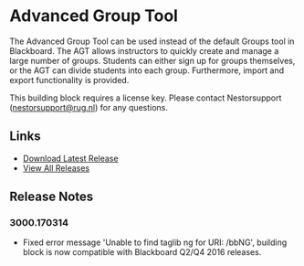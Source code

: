 # Advanced Group Tool
The Advanced Group Tool can be used instead of the default Groups tool in Blackboard. The AGT allows instructors to quickly create and manage a large number of groups. Students can either sign up for groups themselves, or the AGT can divide students into each group. Furthermore, import and export functionality is provided.

This building block requires a license key. Please contact Nestorsupport (nestorsupport@rug.nl) for any questions.

## Links
- [Download Latest Release](https://github.com/rijksuniversiteit-groningen/b2-AdvancedGroupTool/releases/latest)
- [View All Releases](https://github.com/rijksuniversiteit-groningen/b2-AdvancedGroupTool/releases)

## Release Notes

### 3000.170314

- Fixed error message 'Unable to find taglib ng for URI: /bbNG', building block is now compatible with Blackboard Q2/Q4 2016 releases.
